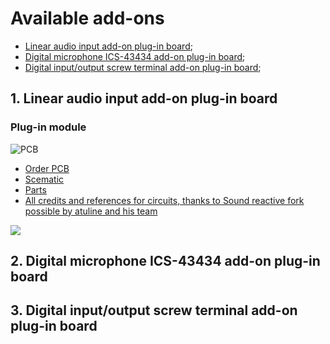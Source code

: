 # Available add-ons

-   <a href=#1>Linear audio input add-on plug-in board</a>;
-   <a href=#2>Digital microphone ICS-43434 add-on plug-in board</a>;
-   <a href=#3>Digital input/output screw terminal add-on plug-in board</a>;

## <h2 id=1>1. Linear audio input add-on plug-in board</h2>
### Plug-in module
![PCB](https://github.com/srg74/WLED-wemos-shield/blob/master/resources/Add-ons/linear_input/Linear_input_add-on.jpg)

-   <a href=https://www.pcbway.com/project/shareproject/Audio_input_for_shield_v1_5.html>Order PCB</a>
-   <a href=https://github.com/srg74/WLED-wemos-shield/blob/master/resources/Add-ons/linear_input/Sound_reactive_add-on.pdf>Scematic</a>
-   <a href=https://github.com/srg74/WLED-wemos-shield/blob/master/resources/Add-ons/linear_input/BOM.pdf>Parts</a>
-   <a href=https://github.com/atuline/WLED>All credits and references for circuits, thanks to Sound reactive fork possible by atuline and his team</a>
<img src=https://github.com/srg74/WLED-wemos-shield/blob/master/resources/Enclosure/Enclosure%20with%20audio.jpg>

## <h2 id=2> 2. Digital microphone ICS-43434 add-on plug-in board</h2>


## <h2 id=3> 3. Digital input/output screw terminal add-on plug-in board</h2>

